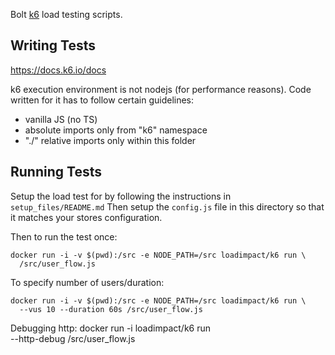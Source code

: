 Bolt [k6](https://github.com/loadimpact/k6) load testing scripts.

## Writing Tests

https://docs.k6.io/docs

k6 execution environment is not nodejs (for performance reasons).
Code written for it has to follow certain guidelines:

- vanilla JS (no TS)
- absolute imports only from "k6" namespace
- "./" relative imports only within this folder

## Running Tests

Setup the load test for by following the instructions in `setup_files/README.md`
Then setup the `config.js` file in this directory so that it matches your stores configuration.

Then to run the test once:

    docker run -i -v $(pwd):/src -e NODE_PATH=/src loadimpact/k6 run \
      /src/user_flow.js

To specify number of users/duration:

    docker run -i -v $(pwd):/src -e NODE_PATH=/src loadimpact/k6 run \
      --vus 10 --duration 60s /src/user_flow.js

Debugging http:
    docker run -i loadimpact/k6 run \
      --http-debug /src/user_flow.js